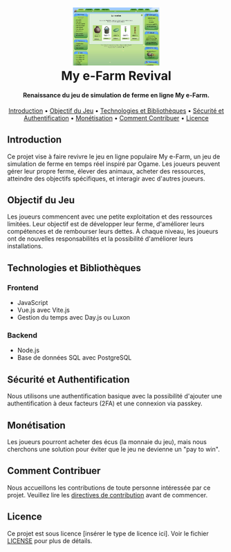 <h1 align="center">
  <br>
  <a href="https://github.com/your-github-username/my-e-farm-revival"><img src="remise.jpg" alt="My e-Farm Revival - Logo" width="200"></a>
  <br>
  My e-Farm Revival
  <br>
</h1>

<h4 align="center">Renaissance du jeu de simulation de ferme en ligne My e-Farm.</h4>

<p align="center">
  <a href="#introduction">Introduction</a> •
  <a href="#objectif-du-jeu">Objectif du Jeu</a> •
  <a href="#technologies-et-bibliothèques">Technologies et Bibliothèques</a> •
  <a href="#sécurité-et-authentification">Sécurité et Authentification</a> •
  <a href="#monétisation">Monétisation</a> •
  <a href="#comment-contribuer">Comment Contribuer</a> •
  <a href="#licence">Licence</a>
</p>

## Introduction

Ce projet vise à faire revivre le jeu en ligne populaire My e-Farm, un jeu de simulation de ferme en temps réel inspiré par Ogame. Les joueurs peuvent gérer leur propre ferme, élever des animaux, acheter des ressources, atteindre des objectifs spécifiques, et interagir avec d'autres joueurs.

## Objectif du Jeu

Les joueurs commencent avec une petite exploitation et des ressources limitées. Leur objectif est de développer leur ferme, d'améliorer leurs compétences et de rembourser leurs dettes. À chaque niveau, les joueurs ont de nouvelles responsabilités et la possibilité d'améliorer leurs installations.

## Technologies et Bibliothèques

### Frontend
- JavaScript
- Vue.js avec Vite.js
- Gestion du temps avec Day.js ou Luxon

### Backend
- Node.js
- Base de données SQL avec PostgreSQL

## Sécurité et Authentification

Nous utilisons une authentification basique avec la possibilité d'ajouter une authentification à deux facteurs (2FA) et une connexion via passkey.

## Monétisation

Les joueurs pourront acheter des écus (la monnaie du jeu), mais nous cherchons une solution pour éviter que le jeu ne devienne un "pay to win".

## Comment Contribuer

Nous accueillons les contributions de toute personne intéressée par ce projet. Veuillez lire les [directives de contribution](CONTRIBUTING.md) avant de commencer.

## Licence

Ce projet est sous licence [insérer le type de licence ici]. Voir le fichier [LICENSE](LICENSE.md) pour plus de détails.

